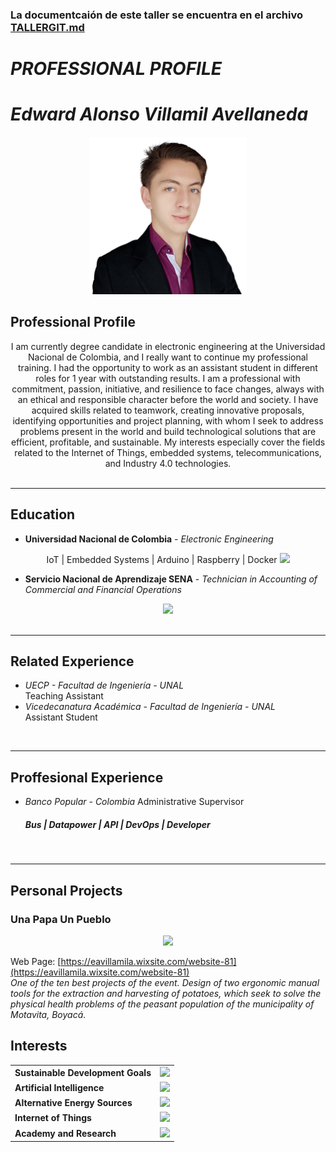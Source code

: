 ### **La documentcaión de este taller se encuentra en el archivo [TALLERGIT.md](https://github.com/eavillamila/Personal-Profile-Edward-Villamil/blob/gh-pages/TALLERGIT.md)**

# ***PROFESSIONAL PROFILE***

# ***Edward Alonso Villamil Avellaneda***

<div align="center">

<img src="photos/photo2.png" width="50%">

</div>

## **Professional Profile**
<div align="center">
I am currently degree candidate in electronic engineering at the Universidad Nacional de Colombia, and I really want to continue my professional training. I had the opportunity to work as an assistant student in different roles for 1 year with outstanding results. I am a professional with commitment, passion, initiative, and resilience to face changes, always with an ethical and responsible character before the world and society. I have acquired skills related to teamwork, creating innovative proposals, identifying opportunities and project planning, with whom I seek to address problems present in the world and build technological solutions that are efficient, profitable, and sustainable. My interests especially cover the fields related to the Internet of Things, embedded systems, telecommunications, and Industry 4.0 technologies.
</div>
<br>

***************

## **Education**

* **Universidad Nacional de Colombia** - *Electronic Engineering*
<div align="center">
IoT | Embedded Systems | Arduino | Raspberry | Docker

<img src="https://pbs.twimg.com/profile_images/1394378193134669827/hzov_5JS_400x400.jpg" width="15%">
</div>

* **Servicio Nacional de Aprendizaje SENA** - *Technician in Accounting of Commercial and Financial Operations*

<div align="center">
<img src="https://i1.sndcdn.com/avatars-HOfZooNtNCaTXubE-JPWhzA-t500x500.jpg" width="20%">
</div>
<br>

***************

## **Related Experience**
* *UECP - Facultad de Ingeniería - UNAL* <br>
  Teaching Assistant <br>
* *Vicedecanatura Académica - Facultad de Ingeniería - UNAL* <br>
  Assistant Student

<br>

***************

## **Proffesional Experience**
* *Banco Popular - Colombia*
  Administrative Supervisor <br>
  ##### Bus | Datapower | API | DevOps | Developer <br>

<br>

***************

## **Personal Projects**
### **Una Papa Un Pueblo**

<div align="center">
<img src="https://static.wixstatic.com/media/b11b56_17416c4e195a4de4b0dea3dcc484eff4~mv2.png/v1/fill/w_235,h_230,al_c,q_85,usm_0.66_1.00_0.01,enc_auto/b11b56_17416c4e195a4de4b0dea3dcc484eff4~mv2.png" width="20%">
</div>

Web Page: [https://eavillamila.wixsite.com/website-81](https://eavillamila.wixsite.com/website-81) <br>
*One of the ten best projects of the event. Design of two ergonomic manual tools for the extraction and harvesting of potatoes, which seek to solve the physical health problems of the peasant population of the municipality of Motavita, Boyacá.*

## **Interests**
|||
|-------|--------|
|**Sustainable Development Goals**|<img src="https://www.cepal.org/sites/default/files/styles/content_big/public/static/images/e_2018_ods_poster_with_un_emblem_es.png?itok=uuajV7m_" width="60%">
|**Artificial Intelligence**|<img src="https://upload.wikimedia.org/wikipedia/commons/thumb/f/f8/Sophia_%28robot%29.jpg/2560px-Sophia_%28robot%29.jpg" width="60%">
|**Alternative Energy Sources**|<img src="https://www.bbva.com/wp-content/uploads/2021/03/energi%CC%81a_renovable_apertura-paneles-sostenible-panel-solar-eolica-molinos-medioambiente.jpg" width="60%">|
|**Internet of Things**|<img src="https://www.zdnet.com/a/img/resize/fe3cd4335dd088e466578422640b646f641609ec/2020/09/28/6b225a1a-381a-4ceb-b13c-d2d314d41bd7/what-is-the-iot-everything-you-need-to-k-5f6cc13d5f60de4b41b7f3d4-1-sep-28-2020-16-19-38-poster.jpg?auto=webp&fit=crop&height=675&width=1200" width="60%">|
|**Academy and Research**|<img src="https://image.cnbcfm.com/api/v1/image/103415838-BostonDynamicsRobot2.jpg?v=1529470771&w=1600&h=900" width="60%">|